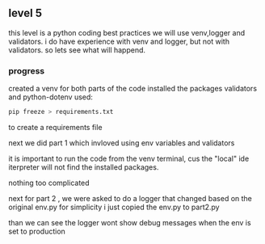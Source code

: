 ## level 5

this level is a python coding best practices
we will use venv,logger and validators.
i do have experience with venv and logger, but not with validators.
so lets see what will happend.


### progress

created a venv for both parts of the code
installed the packages validators and python-dotenv
used:

```bash
pip freeze > requirements.txt
```

to create a requirements file

next we did part 1 which invloved using env variables and validators

it is important to run the code from the venv terminal, cus the "local" ide iterpreter will not find the installed packages.

nothing too complicated

next for part 2 , we were asked to do a logger that changed based on the original env.py
for simplicity i just copied the env.py to part2.py

than we can see the logger wont show debug messages when the env is set to production
